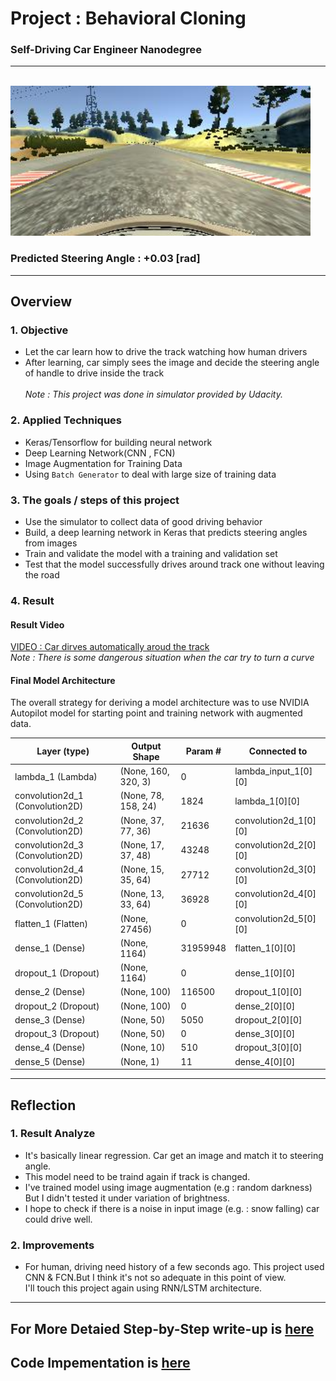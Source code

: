 
# Project : **Behavioral Cloning**
### Self-Driving Car Engineer Nanodegree
---
<br>
<img src="center_sample.JPG" width="480" alt="Combined Image" />

### Predicted Steering Angle  : +0.03 [rad]
---

## Overview

### 1. Objective
  * Let the car learn how to drive the track watching how human drivers
  * After learning, car simply sees the image and decide the steering angle of handle to drive inside the track
  <br><br>
  _Note : This project was done in simulator provided by Udacity._

### 2. Applied Techniques
* Keras/Tensorflow for building neural network
* Deep Learning Network(CNN , FCN)
* Image Augmentation for Training Data
* Using `Batch Generator` to deal with large size of training data

### 3. The goals / steps of this project
* Use the simulator to collect data of good driving behavior
* Build, a deep learning network in Keras that predicts steering angles from images
* Train and validate the model with a training and validation set
* Test that the model successfully drives around track one without leaving the road

### 4. Result

#### Result Video
[VIDEO : Car dirves automatically aroud the track](https://youtu.be/-jkfagvO4VQ)<br>
_Note : There is some dangerous situation when the car try to turn a curve_

#### Final Model Architecture
The overall strategy for deriving a model architecture was to use NVIDIA Autopilot model for starting point and training network with augmented data.


|Layer (type)                     |Output Shape          |Param #     |Connected to                 |    
|---------------------------------|----------------------|------------|-----------------------------|
|lambda_1 (Lambda)                |(None, 160, 320, 3)   |0           |lambda_input_1[0][0]            |
|convolution2d_1 (Convolution2D)  |(None, 78, 158, 24)   |1824       | lambda_1[0][0]                  |
|convolution2d_2 (Convolution2D)  |(None, 37, 77, 36)    |21636      | convolution2d_1[0][0]     |       
|convolution2d_3 (Convolution2D)  |(None, 17, 37, 48)    |43248       |convolution2d_2[0][0]      |      
|convolution2d_4 (Convolution2D)  |(None, 15, 35, 64)    |27712       |convolution2d_3[0][0]      |      
|convolution2d_5 (Convolution2D)  |(None, 13, 33, 64)    |36928       |convolution2d_4[0][0]      |      
|flatten_1 (Flatten)              |(None, 27456)         |0           |convolution2d_5[0][0]      |      
|dense_1 (Dense)                  |(None, 1164)          |31959948    |flatten_1[0][0]            |      
|dropout_1 (Dropout)              |(None, 1164)          |0           |dense_1[0][0]              |      
|dense_2 (Dense)                  |(None, 100)           |116500      |dropout_1[0][0]            |      
|dropout_2 (Dropout)              |(None, 100)           |0           |dense_2[0][0]              |      
|dense_3 (Dense)                  |(None, 50)            |5050        |dropout_2[0][0]            |      
|dropout_3 (Dropout)              |(None, 50)            |0           |dense_3[0][0]              |      
|dense_4 (Dense)                  |(None, 10)            |510         |dropout_3[0][0]            |      
|dense_5 (Dense)                  |(None, 1)             |11          |dense_4[0][0]              |
---

## Reflection

### 1. Result Analyze
* It's basically linear regression. Car get an image and match it to steering angle.
* This model need to be traind again if track is changed.
* I've trained model using image augmentation (e.g : random darkness)
  But I didn't tested it under variation of brightness.
* I hope to check if there is a noise in input image (e.g. : snow falling) car could drive well.

### 2. Improvements
* For human, driving need history of a few seconds ago. This project used CNN & FCN.But I think it's not so adequate in this point of view.<br>
  I'll touch this project again using RNN/LSTM architecture.

---
## For More Detaied Step-by-Step write-up is [here](https://github.com/ksjgh/SDCND/blob/master/Term1_Computer_Vision_and_Deep_Learning/03_Project-Behavioral-Cloning/writeup_Behavioral_Cloning.md)<br>

## Code Impementation is [here](https://github.com/ksjgh/SDCND/blob/master/Term1_Computer_Vision_and_Deep_Learning/03_Project-Behavioral-Cloning/model.py)
